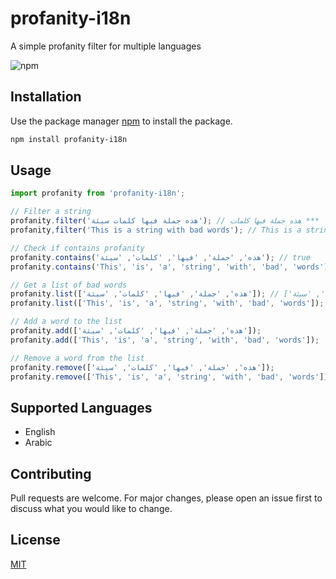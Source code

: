 # profanity-i18n
A simple profanity filter for multiple languages

![npm](https://img.shields.io/npm/v/profanity-i18n?style=flat-square)


## Installation

Use the package manager [npm](https://www.npmjs.com/) to install the package.

```bash
npm install profanity-i18n
```

## Usage

```typescript
import profanity from 'profanity-i18n';

// Filter a string
profanity.filter('هذه جملة فيها كلمات سيئة'); // هذه جملة فيها كلمات ***
profanity,filter('This is a string with bad words'); // This is a string with *** words

// Check if contains profanity
profanity.contains('هذه', 'جملة', 'فيها', 'كلمات', 'سيئة'); // true
profanity.contains('This', 'is', 'a', 'string', 'with', 'bad', 'words'); // true

// Get a list of bad words
profanity.list(['هذه', 'جملة', 'فيها', 'كلمات', 'سيئة']); // ['هذه', 'جملة', 'فيها', 'كلمات', 'سيئة']
profanity.list(['This', 'is', 'a', 'string', 'with', 'bad', 'words']); // ['bad', 'words']

// Add a word to the list
profanity.add(['هذه', 'جملة', 'فيها', 'كلمات', 'سيئة']); 
profanity.add(['This', 'is', 'a', 'string', 'with', 'bad', 'words']); 

// Remove a word from the list
profanity.remove(['هذه', 'جملة', 'فيها', 'كلمات', 'سيئة']);
profanity.remove(['This', 'is', 'a', 'string', 'with', 'bad', 'words']); 
```

## Supported Languages
- English
- Arabic

## Contributing
Pull requests are welcome. For major changes, please open an issue first to discuss what you would like to change.

## License
[MIT](https://opensource.org/license/MIT)
